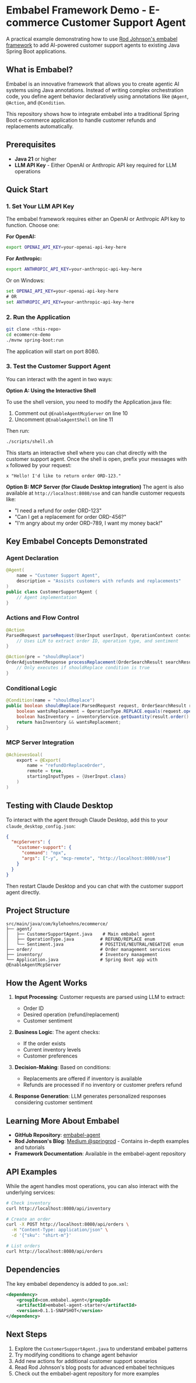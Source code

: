 # Embabel Framework Demo - E-commerce Customer Support Agent

A practical example demonstrating how to use [Rod Johnson's embabel framework](https://github.com/embabel/embabel-agent) to add AI-powered customer support agents to existing Java Spring Boot applications.

## What is Embabel?

Embabel is an innovative framework that allows you to create agentic AI systems using Java annotations. Instead of writing complex orchestration code, you define agent behavior declaratively using annotations like `@Agent`, `@Action`, and `@Condition`.

This repository shows how to integrate embabel into a traditional Spring Boot e-commerce application to handle customer refunds and replacements automatically.

## Prerequisites

- **Java 21** or higher
- **LLM API Key** - Either OpenAI or Anthropic API key required for LLM operations

## Quick Start

### 1. Set Your LLM API Key

The embabel framework requires either an OpenAI or Anthropic API key to function. Choose one:

**For OpenAI:**
```bash
export OPENAI_API_KEY=your-openai-api-key-here
```

**For Anthropic:**
```bash
export ANTHROPIC_API_KEY=your-anthropic-api-key-here
```

Or on Windows:
```cmd
set OPENAI_API_KEY=your-openai-api-key-here
# OR
set ANTHROPIC_API_KEY=your-anthropic-api-key-here
```

### 2. Run the Application

```bash
git clone <this-repo>
cd ecommerce-demo
./mvnw spring-boot:run
```

The application will start on port 8080.

### 3. Test the Customer Support Agent

You can interact with the agent in two ways:

**Option A: Using the Interactive Shell**

To use the shell version, you need to modify the Application.java file:
1. Comment out `@EnableAgentMcpServer` on line 10
2. Uncomment `@EnableAgentShell` on line 11

Then run:
```bash
./scripts/shell.sh
```
This starts an interactive shell where you can chat directly with the customer support agent. Once the shell is open, prefix your messages with `x` followed by your request:
```
x "Hello! I'd like to return order ORD-123."
```

**Option B: MCP Server (for Claude Desktop integration)**
The agent is also available at `http://localhost:8080/sse` and can handle customer requests like:

- "I need a refund for order ORD-123"
- "Can I get a replacement for order ORD-456?"
- "I'm angry about my order ORD-789, I want my money back!"

## Key Embabel Concepts Demonstrated

### Agent Declaration
```java
@Agent(
    name = "Customer Support Agent",
    description = "Assists customers with refunds and replacements"
)
public class CustomerSupportAgent {
    // Agent implementation
}
```

### Actions and Flow Control
```java
@Action
ParsedRequest parseRequest(UserInput userInput, OperationContext context) {
    // Uses LLM to extract order ID, operation type, and sentiment
}

@Action(pre = "shouldReplace")
OrderAdjustmentResponse processReplacement(OrderSearchResult searchResult) {
    // Only executes if shouldReplace condition is true
}
```

### Conditional Logic
```java
@Condition(name = "shouldReplace")
public boolean shouldReplace(ParsedRequest request, OrderSearchResult result) {
    boolean wantsReplacement = OperationType.REPLACE.equals(request.operationType());
    boolean hasInventory = inventoryService.getQuantity(result.order().sku()) > 0;
    return hasInventory && wantsReplacement;
}
```

### MCP Server Integration
```java
@AchievesGoal(
    export = @Export(
        name = "refundOrReplaceOrder",
        remote = true,
        startingInputTypes = {UserInput.class}
    )
)
```

## Testing with Claude Desktop

To interact with the agent through Claude Desktop, add this to your `claude_desktop_config.json`:

```json
{
  "mcpServers": {
    "customer-support": {
      "command": "npx",
      "args": ["-y", "mcp-remote", "http://localhost:8080/sse"]
    }
  }
}
```

Then restart Claude Desktop and you can chat with the customer support agent directly.

## Project Structure

```
src/main/java/com/kylehoehns/ecommerce/
├── agent/
│   ├── CustomerSupportAgent.java    # Main embabel agent
│   ├── OperationType.java          # REFUND/REPLACE enum
│   └── Sentiment.java              # POSITIVE/NEUTRAL/NEGATIVE enum
├── order/                          # Order management services
├── inventory/                      # Inventory management
└── Application.java                # Spring Boot app with @EnableAgentMcpServer
```

## How the Agent Works

1. **Input Processing**: Customer requests are parsed using LLM to extract:
   - Order ID
   - Desired operation (refund/replacement)
   - Customer sentiment

2. **Business Logic**: The agent checks:
   - If the order exists
   - Current inventory levels
   - Customer preferences

3. **Decision-Making**: Based on conditions:
   - Replacements are offered if inventory is available
   - Refunds are processed if no inventory or customer prefers refund

4. **Response Generation**: LLM generates personalized responses considering customer sentiment

## Learning More About Embabel

- **GitHub Repository**: [embabel-agent](https://github.com/embabel/embabel-agent)
- **Rod Johnson's Blog**: [Medium @springrod](https://medium.com/@springrod) - Contains in-depth examples and tutorials
- **Framework Documentation**: Available in the embabel-agent repository

## API Examples

While the agent handles most operations, you can also interact with the underlying services:

```bash
# Check inventory
curl http://localhost:8080/api/inventory

# Create an order
curl -X POST http://localhost:8080/api/orders \
  -H "Content-Type: application/json" \
  -d '{"sku": "shirt-m"}'

# List orders
curl http://localhost:8080/api/orders
```

## Dependencies

The key embabel dependency is added to `pom.xml`:

```xml
<dependency>
    <groupId>com.embabel.agent</groupId>
    <artifactId>embabel-agent-starter</artifactId>
    <version>0.1.1-SNAPSHOT</version>
</dependency>
```

## Next Steps

1. Explore the `CustomerSupportAgent.java` to understand embabel patterns
2. Try modifying conditions to change agent behavior
3. Add new actions for additional customer support scenarios
4. Read Rod Johnson's blog posts for advanced embabel techniques
5. Check out the embabel-agent repository for more examples
